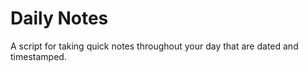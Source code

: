 Daily Notes
===========

A script for taking quick notes throughout your day that are dated and timestamped.
